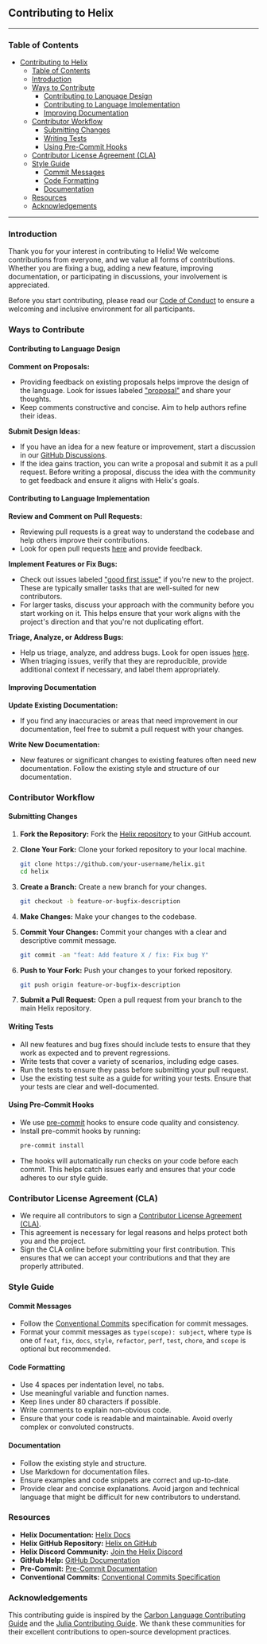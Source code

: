 ## Contributing to Helix

---

### Table of Contents

- [Contributing to Helix](#contributing-to-helix)
  - [Table of Contents](#table-of-contents)
  - [Introduction](#introduction)
  - [Ways to Contribute](#ways-to-contribute)
    - [Contributing to Language Design](#contributing-to-language-design)
    - [Contributing to Language Implementation](#contributing-to-language-implementation)
    - [Improving Documentation](#improving-documentation)
  - [Contributor Workflow](#contributor-workflow)
    - [Submitting Changes](#submitting-changes)
    - [Writing Tests](#writing-tests)
    - [Using Pre-Commit Hooks](#using-pre-commit-hooks)
  - [Contributor License Agreement (CLA)](#contributor-license-agreement-cla)
  - [Style Guide](#style-guide)
    - [Commit Messages](#commit-messages)
    - [Code Formatting](#code-formatting)
    - [Documentation](#documentation)
  - [Resources](#resources)
  - [Acknowledgements](#acknowledgements)

---

### Introduction

Thank you for your interest in contributing to Helix! We welcome contributions from everyone, and we value all forms of contributions. Whether you are fixing a bug, adding a new feature, improving documentation, or participating in discussions, your involvement is appreciated.

Before you start contributing, please read our [Code of Conduct](CODE_OF_CONDUCT.md) to ensure a welcoming and inclusive environment for all participants.

### Ways to Contribute

#### Contributing to Language Design

**Comment on Proposals:**

- Providing feedback on existing proposals helps improve the design of the language. Look for issues labeled ["proposal"](https://github.com/helixlang/helix-lang/issues?q=is%3Aissue+is%3Aopen+label%3Aproposal) and share your thoughts.
- Keep comments constructive and concise. Aim to help authors refine their ideas.

**Submit Design Ideas:**

- If you have an idea for a new feature or improvement, start a discussion in our [GitHub Discussions](https://github.com/helixlang/helix-lang/discussions).
- If the idea gains traction, you can write a proposal and submit it as a pull request. Before writing a proposal, discuss the idea with the community to get feedback and ensure it aligns with Helix's goals.

#### Contributing to Language Implementation

**Review and Comment on Pull Requests:**

- Reviewing pull requests is a great way to understand the codebase and help others improve their contributions.
- Look for open pull requests [here](https://github.com/helixlang/helix-lang/pulls) and provide feedback.

**Implement Features or Fix Bugs:**

- Check out issues labeled ["good first issue"](https://github.com/helixlang/helix-lang/labels/good%20first%20issue) if you're new to the project. These are typically smaller tasks that are well-suited for new contributors.
- For larger tasks, discuss your approach with the community before you start working on it. This helps ensure that your work aligns with the project's direction and that you're not duplicating effort.

**Triage, Analyze, or Address Bugs:**

- Help us triage, analyze, and address bugs. Look for open issues [here](https://github.com/helixlang/helix-lang/issues).
- When triaging issues, verify that they are reproducible, provide additional context if necessary, and label them appropriately.

#### Improving Documentation

**Update Existing Documentation:**

- If you find any inaccuracies or areas that need improvement in our documentation, feel free to submit a pull request with your changes.

**Write New Documentation:**

- New features or significant changes to existing features often need new documentation. Follow the existing style and structure of our documentation.

### Contributor Workflow

#### Submitting Changes

1. **Fork the Repository:** Fork the [Helix repository](https://github.com/helixlang/helix-lang) to your GitHub account.

2. **Clone Your Fork:** Clone your forked repository to your local machine.
   ```sh
   git clone https://github.com/your-username/helix.git
   cd helix
   ```

3. **Create a Branch:** Create a new branch for your changes.
   ```sh
   git checkout -b feature-or-bugfix-description
   ```

4. **Make Changes:** Make your changes to the codebase.

5. **Commit Your Changes:** Commit your changes with a clear and descriptive commit message.
   ```sh
   git commit -am "feat: Add feature X / fix: Fix bug Y"
   ```

6. **Push to Your Fork:** Push your changes to your forked repository.
   ```sh
   git push origin feature-or-bugfix-description
   ```

7. **Submit a Pull Request:** Open a pull request from your branch to the main Helix repository.

#### Writing Tests

- All new features and bug fixes should include tests to ensure that they work as expected and to prevent regressions.
- Write tests that cover a variety of scenarios, including edge cases.
- Run the tests to ensure they pass before submitting your pull request.
- Use the existing test suite as a guide for writing your tests. Ensure that your tests are clear and well-documented.

#### Using Pre-Commit Hooks

- We use [pre-commit](https://pre-commit.com/) hooks to ensure code quality and consistency.
- Install pre-commit hooks by running:
  ```sh
  pre-commit install
  ```
- The hooks will automatically run checks on your code before each commit. This helps catch issues early and ensures that your code adheres to our style guide.

### Contributor License Agreement (CLA)

- We require all contributors to sign a [Contributor License Agreement (CLA)](https://cla.developers.google.com/).
- This agreement is necessary for legal reasons and helps protect both you and the project.
- Sign the CLA online before submitting your first contribution. This ensures that we can accept your contributions and that they are properly attributed.

### Style Guide

#### Commit Messages

- Follow the [Conventional Commits](https://www.conventionalcommits.org/en/v1.0.0/) specification for commit messages.
- Format your commit messages as `type(scope): subject`, where `type` is one of `feat`, `fix`, `docs`, `style`, `refactor`, `perf`, `test`, `chore`, and `scope` is optional but recommended.

#### Code Formatting

- Use 4 spaces per indentation level, no tabs.
- Use meaningful variable and function names.
- Keep lines under 80 characters if possible.
- Write comments to explain non-obvious code.
- Ensure that your code is readable and maintainable. Avoid overly complex or convoluted constructs.

#### Documentation

- Follow the existing style and structure.
- Use Markdown for documentation files.
- Ensure examples and code snippets are correct and up-to-date.
- Provide clear and concise explanations. Avoid jargon and technical language that might be difficult for new contributors to understand.

### Resources

- **Helix Documentation:** [Helix Docs](https://helix-lang.com/docs)
- **Helix GitHub Repository:** [Helix on GitHub](https://github.com/helixlang/helix-lang)
- **Helix Discord Community:** [Join the Helix Discord](https://discord.gg/helix-lang)
- **GitHub Help:** [GitHub Documentation](https://help.github.com)
- **Pre-Commit:** [Pre-Commit Documentation](https://pre-commit.com)
- **Conventional Commits:** [Conventional Commits Specification](https://www.conventionalcommits.org/en/v1.0.0/)

### Acknowledgements

This contributing guide is inspired by the [Carbon Language Contributing Guide](https://github.com/carbon-language/carbon-lang/blob/trunk/docs/project/contributing.md) and the [Julia Contributing Guide](https://github.com/JuliaLang/julia/blob/master/CONTRIBUTING.md). We thank these communities for their excellent contributions to open-source development practices.
